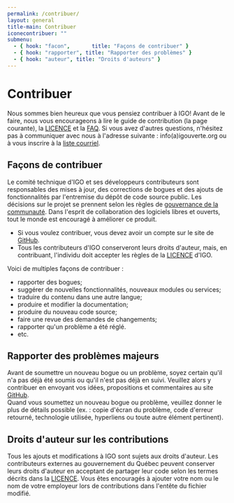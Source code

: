 ```yaml
---
permalink: /contribuer/
layout: general
title-main: Contribuer
iconecontribuer: ""
submenu:
  - { hook: "facon",       title: "Façons de contribuer" }
  - { hook: "rapporter", title: "Rapporter des problèmes" }
  - { hook: "auteur", title: "Droits d'auteurs" }
---
```



# Contribuer 
Nous sommes bien heureux que vous pensiez contribuer à IGO!
Avant de le faire, nous vous encourageons à lire le guide de contribution (la page courante), la [LICENCE](https://raw.githubusercontent.com/infra-geo-ouverte/igo/master/LICENCE.txt) et la [FAQ](/faq/).
Si vous avez d'autres questions, n'hésitez pas à communiquer avec nous à l'adresse suivante : info(a)igouverte.org ou à vous inscrire à la [liste courriel](http://listes.securitepublique.gouv.qc.ca/sympa/info/igo-publique).

<a id="facon"></a>
## Façons de contribuer [<span class="octicon octicon-link"></span>](#facon)
Le comité technique d'IGO et ses développeurs contributeurs sont responsables des mises à jour, des corrections de bogues et des ajouts de fonctionnalités par l'entremise du dépôt de code source public.
Les décisions sur le projet se prennent selon les règles de  [gouvernance de la communauté](/communaute).
Dans l'esprit de collaboration des logiciels libres et ouverts, tout le monde est encouragé à améliorer ce produit.

- Si vous voulez contribuer, vous devez avoir un compte sur le site de [GitHub](http://github.com).
- Tous les contributeurs d'IGO conserveront leurs droits d'auteur, mais, en contribuant, l'individu doit accepter les règles de la [LICENCE](https://raw.githubusercontent.com/infra-geo-ouverte/igo/master/LICENCE.txt) d'IGO.

Voici de multiples façons de contribuer :

- rapporter des bogues;
- suggérer de nouvelles fonctionnalités, nouveaux modules ou services;
- traduire du contenu dans une autre langue;
- produire et modifier la documentation;
- produire du nouveau code source;
- faire une revue des demandes de changements;
- rapporter qu'un problème a été réglé.
- etc.

<a id="rapporter"></a>
## Rapporter des problèmes majeurs [<span class="octicon octicon-link"></span>](#rapporter)
Avant de soumettre un nouveau bogue ou un problème, soyez certain qu'il n'a pas déjà été soumis ou qu'il n'est pas déjà en suivi. Veuillez alors y contribuer en envoyant vos idées, propositions et commentaires au site [GitHub](https://github.com/infra-geo-ouverte/igo).  
Quand vous soumettez un nouveau bogue ou problème, veuillez donner le plus de détails possible (ex. : copie d'écran du problème, code d'erreur retourné, technologie utilisée, hyperliens ou toute autre élément pertinent).  


<a id="auteur"></a>
## Droits d'auteur sur les contributions [<span class="octicon octicon-link"></span>](#auteur)
Tous les ajouts et modifications à IGO sont sujets aux droits d'auteur. Les contributeurs externes au gouvernement du Québec peuvent conserver leurs droits d'auteur en acceptant de partager leur code selon les termes décrits dans la [LICENCE](https://raw.githubusercontent.com/infra-geo-ouverte/igo/master/LICENCE.txt).
Vous êtes encouragés à ajouter votre nom ou le nom de votre employeur lors de contributions dans l'entête du fichier modifié.
